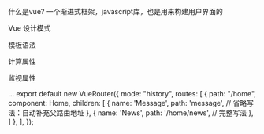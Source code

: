 什么是vue?
一个渐进式框架，javascript库，也是用来构建用户界面的



Vue 设计模式





模板语法



计算属性



监视属性



...
export default new VueRouter({
  mode: "history",
  routes: [
    {
      path: "/home",
      component: Home,
      children: [
        {
          name: 'Message',
          path: 'message', // 省略写法：自动补充父路由地址
        },
        {
          name: 'News',
          path: '/home/news', // 完整写法
        },
      ]
    },
  ],
});